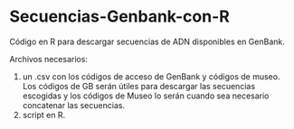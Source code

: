 # Secuencias-Genbank-con-R
Código en R para descargar secuencias de ADN disponibles en GenBank.

Archivos necesarios:
1. un .csv con los códigos de acceso de GenBank y códigos de museo. Los códigos de GB serán útiles para descargar las secuencias escogidas y los códigos de Museo lo serán cuando sea necesario concatenar las secuencias.
2. script en R.
